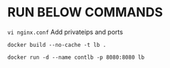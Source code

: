 # RUN BELOW COMMANDS 
`vi nginx.conf` Add privateips and ports

`docker build --no-cache -t lb .`

`docker run -d --name contlb -p 8080:8080 lb`
